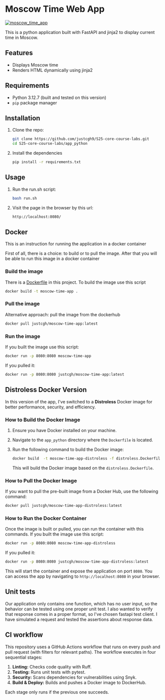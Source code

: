 # Moscow Time Web App

[![moscow_time_app](https://github.com/justcgh9/S25-core-course-labs/actions/workflows/python.yaml/badge.svg)](https://github.com/justcgh9/S25-core-course-labs/actions/workflows/python.yaml)

This is a python application built with FastAPI and jinja2 to display current time in Moscow.

## Features

- Displays Moscow time
- Renders HTML dynamically using jinja2

## Requirements

- Python 3.12.7 (built and tested on this version)
- `pip` package manager

## Installation

1. Clone the repo:

    ```bash
    git clone https://github.com/justcgh9/S25-core-course-labs.git
    cd S25-core-course-labs/app_python
    ```

2. Install the dependencies

    ```bash
    pip install -r requirements.txt
    ```

## Usage

1. Run the run.sh script:

    ```bash
    bash run.sh
    ```

2. Visit the page in the browser by this url:

    ```bash
    http://localhost:8080/
    ```

## Docker

This is an instruction for running the application in a docker container

First of all, there is a choice: to build or to pull the image.
After that you will be able to run this image in a docker container

### Build the image

There is a [Dockerfile](/app_python/Dockerfile) in this project. To build the image use this script

```bash
docker build -t moscow-time-app .
```

### Pull the image

Alternative approach: pull the image from the dockerhub

```bash
docker pull justcgh/moscow-time-app:latest
```

### Run the image

If you built the image use this script:

```bash
docker run -p 8080:8080 moscow-time-app
```

If you pulled it:

```bash
docker run -p 8080:8080 justcgh/moscow-time-app:latest
```

## Distroless Docker Version

In this version of the app, I've switched to a **Distroless** Docker image for better performance, security, and efficiency.

### How to Build the Docker Image

1. Ensure you have Docker installed on your machine.
2. Navigate to the `app_python` directory where the `Dockerfile` is located.
3. Run the following command to build the Docker image:

   ```bash
   docker build  -t moscow-time-app-distroless -f distroless.Dockerfile .
   ```

   This will build the Docker image based on the `distroless.Dockerfile`.

### How to Pull the Docker Image

If you want to pull the pre-built image from a Docker Hub, use the following command:

```bash
docker pull justcgh/moscow-time-app-distroless:latest
```

### How to Run the Docker Container

Once the image is built or pulled, you can run the container with this commands.
If you built the image use this script:

```bash
docker run -p 8080:8080 moscow-time-app-distroless
```

If you pulled it:

```bash
docker run -p 8080:8080 justcgh/moscow-time-app-distroless:latest
```

This will start the container and expose the application on port `8080`. You can access the app by navigating to `http://localhost:8080` in your browser.

## Unit tests

Our application only contains one function, which has no user input, so the behavior can be tested using one proper unit test. I also wanted to verify that response comes in a proper format, so I've chosen fastapi test client. I have simulated a request and tested the assertions about response data.

## CI workflow

This repository uses a GitHub Actions workflow that runs on every push and pull request (with filters for relevant paths). The workflow executes in four sequential stages:

1. **Linting:** Checks code quality with Ruff.
2. **Testing:** Runs unit tests with pytest.
3. **Security:** Scans dependencies for vulnerabilities using Snyk.
4. **Build & Deploy:** Builds and pushes a Docker image to DockerHub.

Each stage only runs if the previous one succeeds.
